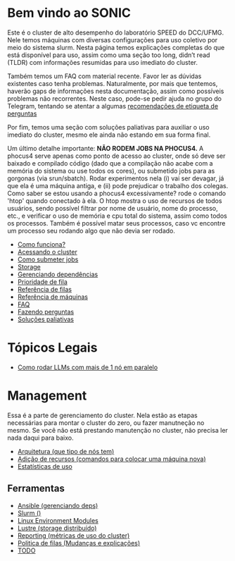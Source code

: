 # Bem vindo ao SONIC
Este é o cluster de alto desempenho do laboratório SPEED do DCC/UFMG. Nele temos máquinas com diversas configurações para uso coletivo por meio do sistema slurm. Nesta página temos explicações completas do que está disponível para uso, assim como uma seção too long, didn’t read (TLDR) com informações resumidas para uso imediato do cluster.

Também temos um FAQ com material recente. Favor ler as dúvidas existentes caso tenha problemas. Naturalmente, por mais que tentemos, haverão gaps de informações nesta documentação, assim como possíveis problemas não recorrentes. Neste caso, pode-se pedir ajuda no grupo do Telegram, tentando se atentar a algumas [recomendações de etiqueta de perguntas](user/perguntas.md)

Por fim, temos uma seção com soluções paliativas para auxiliar o uso imediato do cluster, mesmo ele ainda não estando em sua forma final.

Um último detalhe importante: **NÃO RODEM JOBS NA PHOCUS4.** A phocus4 serve apenas como ponto de acesso ao cluster, onde só deve ser baixado e compilado código (dado que a compilação não acabe com a memória do sistema ou use todos os cores), ou submetido jobs para as gorgonas (via srun/sbatch). Rodar experimentos nela (i) vai ser devagar, já que ela é uma máquina antiga, e (ii) pode prejudicar o trabalho dos colegas. Como saber se estou usando a phocus4 excessivamente? rode o comando 'htop' quando conectado à ela. O htop mostra o uso de recursos de todos usuários, sendo possível filtrar por nome de usuário, nome do processo, etc., e verificar o uso de memória e cpu total do sistema, assim como todos os processos. Também é possível matar seus processos, caso vc encontre um processo seu rodando algo que não devia ser rodado.

 - [Como funciona?](user/como-funciona.md)
 - [Acessando o cluster](user/acesso.md)
 - [Como submeter jobs](user/submissao-slurm.md)
 - [Storage](user/storage.md)
 - [Gerenciando dependências](user/gerencia-de-deps.md)
 - [Prioridade de fila](user/prioridade-de-fila.md)
 - [Referência de filas](user/filas-atual.md)
 - [Referência de máquinas](user/nodes.md)
 - [FAQ](user/faq.md)
 - [Fazendo perguntas](user/perguntas.md)
 - [Soluções paliativas](user/gamba.md)

# Tópicos Legais
 - [Como rodar LLMs com mais de 1 nó em paralelo](https://github.com/TopologyMapping/network-security/tree/main/info-llm-speed-lab)

# Management
Essa é a parte de gerenciamento do cluster. Nela estão as etapas necessárias para montar o cluster do zero, ou fazer manutneção no mesmo. Se você não está prestando manutenção no cluster, não precisa ler nada daqui para baixo.

 - [Arquitetura (que tipo de nós tem)](link)
 - [Adição de recursos (comandos para colocar uma máquina nova)](link)
 - [Estatísticas de uso](management/stats.md)

## Ferramentas
 - [Ansible (gerenciando deps)](link)
 - [Slurm ()](link)
 - [Linux Environment Modules](link)
 - [Lustre (storage distribuído)](link)
 - [Reporting (métricas de uso do cluster)](link)
 - [Politica de filas (Mudanças e explicações)](link)
 - [TODO](link)

